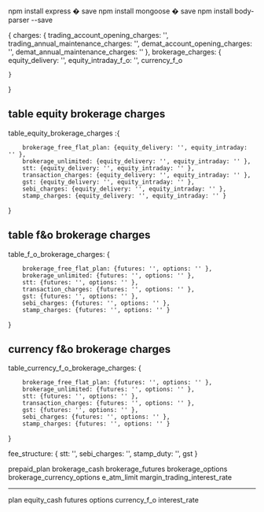 npm install express � save
npm install mongoose � save
npm install body-parser --save
 

{
    charges: {
        trading_account_opening_charges: '',
        trading_annual_maintenance_charges: '',
        demat_account_opening_charges: '',
        demat_annual_maintenance_charges: ''
    },
    brokerage_charges: {
        equity_delivery: '',
        equity_intraday_f_o: '',
        currency_f_o

    }

}

table equity brokerage charges
-------------------------------
table_equity_brokerage_charges :{
    
        brokerage_free_flat_plan: {equity_delivery: '', equity_intraday: '' },
        brokerage_unlimited: {equity_delivery: '', equity_intraday: '' },
        stt: {equity_delivery: '', equity_intraday: '' },
        transaction_charges: {equity_delivery: '', equity_intraday: '' },
        gst: {equity_delivery: '', equity_intraday: '' },
        sebi_charges: {equity_delivery: '', equity_intraday: '' },
        stamp_charges: {equity_delivery: '', equity_intraday: '' }
    
}


table f&o brokerage charges
-------------------------------
table_f_o_brokerage_charges: {
   
        brokerage_free_flat_plan: {futures: '', options: '' },
        brokerage_unlimited: {futures: '', options: '' },
        stt: {futures: '', options: '' },
        transaction_charges: {futures: '', options: '' },
        gst: {futures: '', options: '' },
        sebi_charges: {futures: '', options: '' },
        stamp_charges: {futures: '', options: '' }
    
}


currency f&o brokerage charges
-------------------------------
table_currency_f_o_brokerage_charges: {
   
        brokerage_free_flat_plan: {futures: '', options: '' },
        brokerage_unlimited: {futures: '', options: '' },
        stt: {futures: '', options: '' },
        transaction_charges: {futures: '', options: '' },
        gst: {futures: '', options: '' },
        sebi_charges: {futures: '', options: '' },
        stamp_charges: {futures: '', options: '' }
    
}

fee_structure: {
    stt: '',
    sebi_charges: '',
    stamp_duty: '',
    gst
}

prepaid_plan
brokerage_cash
brokerage_futures
brokerage_options
brokerage_currency_options
e_atm_limit
margin_trading_interest_rate

------
plan
equity_cash
futures
options
currency_f_o
interest_rate